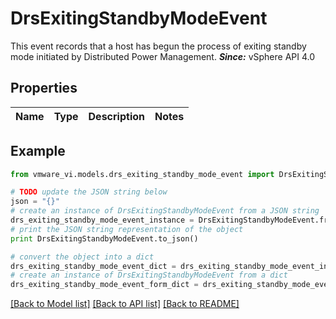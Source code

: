 # DrsExitingStandbyModeEvent

This event records that a host has begun the process of exiting standby mode initiated by Distributed Power Management.  ***Since:*** vSphere API 4.0 

## Properties
Name | Type | Description | Notes
------------ | ------------- | ------------- | -------------

## Example

```python
from vmware_vi.models.drs_exiting_standby_mode_event import DrsExitingStandbyModeEvent

# TODO update the JSON string below
json = "{}"
# create an instance of DrsExitingStandbyModeEvent from a JSON string
drs_exiting_standby_mode_event_instance = DrsExitingStandbyModeEvent.from_json(json)
# print the JSON string representation of the object
print DrsExitingStandbyModeEvent.to_json()

# convert the object into a dict
drs_exiting_standby_mode_event_dict = drs_exiting_standby_mode_event_instance.to_dict()
# create an instance of DrsExitingStandbyModeEvent from a dict
drs_exiting_standby_mode_event_form_dict = drs_exiting_standby_mode_event.from_dict(drs_exiting_standby_mode_event_dict)
```
[[Back to Model list]](../README.md#documentation-for-models) [[Back to API list]](../README.md#documentation-for-api-endpoints) [[Back to README]](../README.md)


